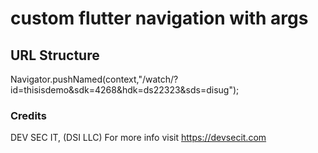# custom flutter navigation with args


## URL Structure 
Navigator.pushNamed(context,"/watch/?id=thisisdemo&sdk=4268&hdk=ds22323&sds=disug");

### Credits
DEV SEC IT, (DSI LLC)
For more info visit https://devsecit.com
